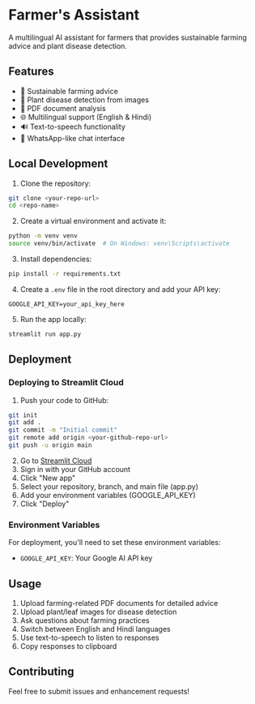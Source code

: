 # Farmer's Assistant

A multilingual AI assistant for farmers that provides sustainable farming advice and plant disease detection.

## Features

- 🌾 Sustainable farming advice
- 🌿 Plant disease detection from images
- 📄 PDF document analysis
- 🌐 Multilingual support (English & Hindi)
- 🔊 Text-to-speech functionality
- 💬 WhatsApp-like chat interface

## Local Development

1. Clone the repository:
```bash
git clone <your-repo-url>
cd <repo-name>
```

2. Create a virtual environment and activate it:
```bash
python -m venv venv
source venv/bin/activate  # On Windows: venv\Scripts\activate
```

3. Install dependencies:
```bash
pip install -r requirements.txt
```

4. Create a `.env` file in the root directory and add your API key:
```
GOOGLE_API_KEY=your_api_key_here
```

5. Run the app locally:
```bash
streamlit run app.py
```

## Deployment

### Deploying to Streamlit Cloud

1. Push your code to GitHub:
```bash
git init
git add .
git commit -m "Initial commit"
git remote add origin <your-github-repo-url>
git push -u origin main
```

2. Go to [Streamlit Cloud](https://streamlit.io/cloud)
3. Sign in with your GitHub account
4. Click "New app"
5. Select your repository, branch, and main file (app.py)
6. Add your environment variables (GOOGLE_API_KEY)
7. Click "Deploy"

### Environment Variables

For deployment, you'll need to set these environment variables:
- `GOOGLE_API_KEY`: Your Google AI API key

## Usage

1. Upload farming-related PDF documents for detailed advice
2. Upload plant/leaf images for disease detection
3. Ask questions about farming practices
4. Switch between English and Hindi languages
5. Use text-to-speech to listen to responses
6. Copy responses to clipboard

## Contributing

Feel free to submit issues and enhancement requests! 